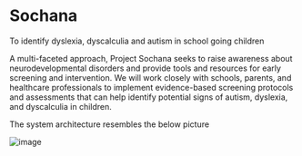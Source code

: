 # Sochana
To identify dyslexia, dyscalculia and autism in school going children

A multi-faceted approach, Project Sochana seeks to raise awareness about neurodevelopmental disorders and provide tools and resources for early screening and intervention. We will work closely with schools, parents, and healthcare professionals to implement evidence-based screening protocols and assessments that can help identify potential signs of autism, dyslexia, and dyscalculia in children.

The system architecture resembles the below picture
  
  
  ![image](https://github.com/LAVANYA-PIDIKITI/Sochana/assets/98797256/32efd3e8-2560-4644-873e-c6aaf7938eda)

